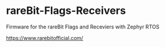 # rareBit-Flags-Receivers
Firmware for the rareBit Flags and Receviers with Zephyr RTOS

https://www.rarebitofficial.com/
